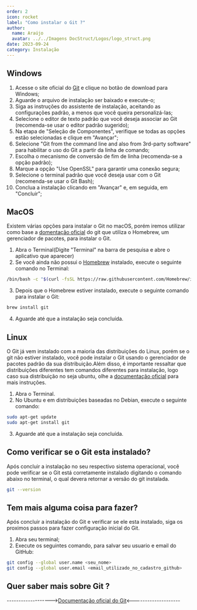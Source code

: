 ```yaml
---
order: 2
icon: rocket
label: "Como instalar o Git ?"
author:
  name: Araújo
  avatar: ../../Imagens DocStruct/Logos/logo_struct.png
date: 2023-09-24
category: Instalação
---
```


## Windows

1. Acesse o site oficial do [Git](https://git-scm.com/) e clique no botão de download para Windows;
2. Aguarde o arquivo de instalação ser baixado e execute-o;
3. Siga as instruções do assistente de instalação, aceitando as configurações padrão, a menos que você queira personalizá-las;
4. Selecione o editor de texto padrão que você deseja associar ao Git (recomenda-se usar o editor padrão sugerido);
5. Na etapa de "Seleção de Componentes", verifique se todas as opções estão selecionadas e clique em "Avançar";
6. Selecione "Git from the command line and also from 3rd-party software" para habilitar o uso do Git a partir da linha de comando;
7. Escolha o mecanismo de conversão de fim de linha (recomenda-se a opção padrão);
8. Marque a opção "Use OpenSSL" para garantir uma conexão segura;
9. Selecione o terminal padrão que você deseja usar com o Git (recomenda-se usar o Git Bash);
10. Conclua a instalação clicando em "Avançar" e, em seguida, em "Concluir";

## MacOS

Existem várias opções para instalar o Git no macOS, porém iremos utilizar como base a [domentação oficial](https://git-scm.com/download/mac) do git que utiliza o Homebrew, um gerenciador de pacotes, para instalar o Git. 

1. Abra o Terminal(Digite "Terminal" na barra de pesquisa e abre o aplicativo que aparecer)
2. Se você ainda não possui o [Homebrew](https://brew.sh/) instalado, execute o seguinte comando no Terminal: 

```bash Terminal
/bin/bash -c "$(curl -fsSL https://raw.githubusercontent.com/Homebrew/install/HEAD/install.sh)
```

3. Depois que o Homebrew estiver instalado, execute o seguinte comando para instalar o Git:

```bash Terminal
brew install git
```

4. Aguarde até que a instalação seja concluída.

## Linux

O Git já vem instalado com a maioria das distribuições do Linux, porém se o git não estiver instalado, você pode instalar o Git usando o gerenciador de pacotes padrão da sua distribuição.Além disso, é importante ressaltar que distribuições diferentes tem comandos diferentes para instalação, logo caso sua distribuição no seja ubuntu, olhe a [documentação oficial](https://git-scm.com/download/linux) para mais instruções.

1. Abra o Terminal.
2. No Ubuntu e em distribuições baseadas no Debian, execute o seguinte comando:

```bash Terminal
sudo apt-get update
sudo apt-get install git
```

3. Aguarde até que a instalação seja concluída.

## Como verificar se o Git esta instalado?

Após concluir a instalação no seu respectivo sistema operacional, você pode verificar se o Git está corretamente instalado digitando o comando abaixo no terminal, o qual devera retornar a versão do git instalada.

```bash Terminal
git --version
```

## Tem mais alguma coisa para fazer?

Após concluir a instalação do Git e verificar se ele esta instalado, siga os proximos passos para fazer configuração inicial do Git.

1. Abra seu terminal;
2. Execute os seguintes comando, para salvar seu usuario e email do GitHub:

```bash Terminal
git config --global user.name <seu_nome>
git config --global user.email <email_utilizado_no_cadastro_github> 
```

## Quer saber mais sobre Git ?

------------------->[Documentação oficial do Git](https://git-scm.com/docs/git/pt_BR)<--------------------